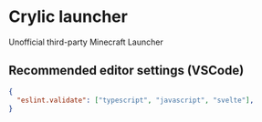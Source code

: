 # Crylic launcher

Unofficial third-party Minecraft Launcher

## Recommended editor settings (VSCode)

```JSON
{
  "eslint.validate": ["typescript", "javascript", "svelte"],
}
```

